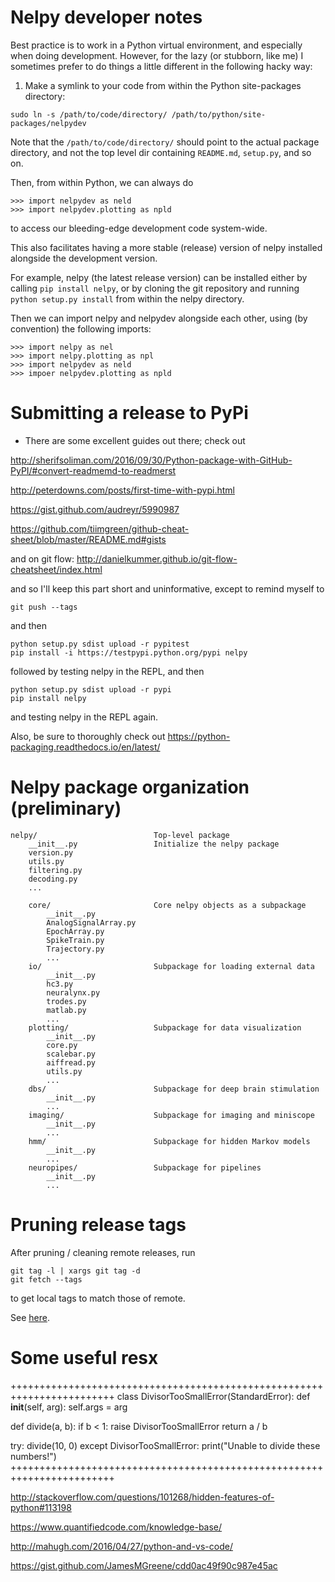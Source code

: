 Nelpy developer notes
=====================

Best practice is to work in a Python virtual environment, and especially when doing development. However, for the lazy (or stubborn, like me) I sometimes prefer to do things a little different in the following hacky way:

1. Make a symlink to your code from within the Python site-packages directory:
```
sudo ln -s /path/to/code/directory/ /path/to/python/site-packages/nelpydev
```
Note that the `/path/to/code/directory/` should point to the actual package directory, and not the top level dir containing `README.md`, `setup.py`, and so on.

Then, from within Python, we can always do

    >>> import nelpydev as neld
    >>> import nelpydev.plotting as npld

to access our bleeding-edge development code system-wide.

This also facilitates having a more stable (release) version of nelpy installed alongside the development version.

For example, nelpy (the latest release version) can be installed either by calling `pip install nelpy`, or by cloning the git repository and running `python setup.py install` from within the nelpy directory.

Then we can import nelpy and nelpydev alongside each other, using (by convention) the following imports:

    >>> import nelpy as nel
    >>> import nelpy.plotting as npl
    >>> import nelpydev as neld
    >>> impoer nelpydev.plotting as npld

Submitting a release to PyPi
============================

* There are some excellent guides out there; check out

http://sherifsoliman.com/2016/09/30/Python-package-with-GitHub-PyPI/#convert-readmemd-to-readmerst

http://peterdowns.com/posts/first-time-with-pypi.html

https://gist.github.com/audreyr/5990987

https://github.com/tiimgreen/github-cheat-sheet/blob/master/README.md#gists

and on git flow: http://danielkummer.github.io/git-flow-cheatsheet/index.html

and so I'll keep this part short and uninformative, except to remind myself to

```git push --tags```

and then

```
python setup.py sdist upload -r pypitest
pip install -i https://testpypi.python.org/pypi nelpy
```

followed by testing nelpy in the REPL, and then

```
python setup.py sdist upload -r pypi
pip install nelpy
```

and testing nelpy in the REPL again.

Also, be sure to thoroughly check out https://python-packaging.readthedocs.io/en/latest/

Nelpy package organization (preliminary)
========================================

    nelpy/                          Top-level package
        __init__.py                 Initialize the nelpy package
        version.py
        utils.py
        filtering.py
        decoding.py
        ...

        core/                       Core nelpy objects as a subpackage
            __init__.py
            AnalogSignalArray.py
            EpochArray.py
            SpikeTrain.py
            Trajectory.py
            ...
        io/                         Subpackage for loading external data
            __init__.py
            hc3.py
            neuralynx.py
            trodes.py
            matlab.py
            ...
        plotting/                   Subpackage for data visualization
            __init__.py
            core.py
            scalebar.py
            aiffread.py
            utils.py
            ...
        dbs/                        Subpackage for deep brain stimulation
            __init__.py
            ...
        imaging/                    Subpackage for imaging and miniscope
            __init__.py
            ...
        hmm/                        Subpackage for hidden Markov models
            __init__.py
            ...
        neuropipes/                 Subpackage for pipelines
            __init__.py
            ...

Pruning release tags
====================
After pruning / cleaning remote releases, run

```
git tag -l | xargs git tag -d
git fetch --tags
```

to get local tags to match those of remote.

See [here](http://stackoverflow.com/questions/1841341/remove-local-tags-that-are-no-longer-on-the-remote-repository).

Some useful resx
================

++++++++++++++++++++++++++++++++++++++++++++++++++++++++++++++++++++++++
class DivisorTooSmallError(StandardError):
    def __init__(self, arg):
        self.args = arg


def divide(a, b):
    if b < 1:
        raise DivisorTooSmallError
    return a / b


try:
    divide(10, 0)
except DivisorTooSmallError:
    print("Unable to divide these numbers!")
++++++++++++++++++++++++++++++++++++++++++++++++++++++++++++++++++++++++

http://stackoverflow.com/questions/101268/hidden-features-of-python#113198

https://www.quantifiedcode.com/knowledge-base/

http://mahugh.com/2016/04/27/python-and-vs-code/

https://gist.github.com/JamesMGreene/cdd0ac49f90c987e45ac
